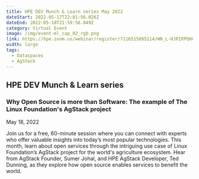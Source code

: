 ```yaml
---
title: HPE DEV Munch & Learn series May 2022
dateStart: 2022-05-17T22:01:56.026Z
dateEnd: 2022-05-18T21:59:56.049Z
category: Virtual Event
image: /img/event-ml_cap_02_rgb.png
link: https://hpe.zoom.us/webinar/register/7116515095114/WN_L-HJRIRPQ0CQoIotnCiDJg
width: large
tags:
  - Dataspaces
  - AgStack
---
```

## HPE DEV Munch & Learn series



### Why Open Source is more than Software: The example of The Linux Foundation's AgStack project



May 18, 2022



Join us for a free, 60-minute session where you can connect with experts who offer valuable insights into today’s most popular technologies. This month, learn about open services through the intriguing use case of Linux Foundation’s AgStack project for the world's agriculture ecosystem. Hear from AgStack Founder, Sumer Johal, and HPE AgStack Developer, Ted Dunning, as they explore how open source enables services to benefit the world.

